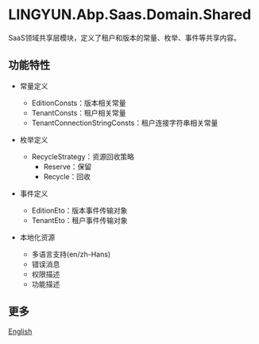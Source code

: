 # LINGYUN.Abp.Saas.Domain.Shared

SaaS领域共享层模块，定义了租户和版本的常量、枚举、事件等共享内容。

## 功能特性

* 常量定义
  * EditionConsts：版本相关常量
  * TenantConsts：租户相关常量
  * TenantConnectionStringConsts：租户连接字符串相关常量

* 枚举定义
  * RecycleStrategy：资源回收策略
    * Reserve：保留
    * Recycle：回收

* 事件定义
  * EditionEto：版本事件传输对象
  * TenantEto：租户事件传输对象

* 本地化资源
  * 多语言支持(en/zh-Hans)
  * 错误消息
  * 权限描述
  * 功能描述

## 更多

[English](README.EN.md)
